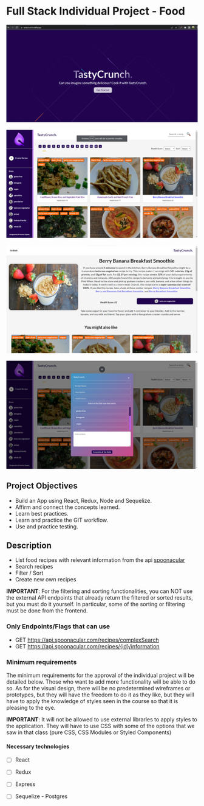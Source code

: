 # Full Stack Individual Project - Food

![ScreenShoot1](https://github.com/Nagarehazh/tastycrunch/blob/master/client/public/assets/screenshot1.png) <br /><br />
![ScreenShoot1](https://github.com/Nagarehazh/tastycrunch/blob/master/client/public/assets/screenshot2.png) <br /><br />
![ScreenShoot1](https://github.com/Nagarehazh/tastycrunch/blob/master/client/public/assets/screenshot3.png) <br /><br />
![ScreenShoot1](https://github.com/Nagarehazh/tastycrunch/blob/master/client/public/assets/screenshot4.png)

## Project Objectives

- Build an App using React, Redux, Node and Sequelize.
- Affirm and connect the concepts learned.
- Learn best practices.
- Learn and practice the GIT workflow.
- Use and practice testing.

## Description

- List food recipes with relevant information from the api [spoonacular](https://spoonacular.com/food-api)
- Search recipes
- Filter / Sort 
- Create new own recipes

__IMPORTANT__: For the filtering and sorting functionalities, you can NOT use the external API endpoints that already return the filtered or sorted results, but you must do it yourself. In particular, some of the sorting or filtering must be done from the frontend.

### Only Endpoints/Flags that can use

- GET <https://api.spoonacular.com/recipes/complexSearch>
- GET <https://api.spoonacular.com/recipes/{id}/information>

### Minimum requirements

The minimum requirements for the approval of the individual project will be detailed below. Those who want to add more functionality will be able to do so. As for the visual design, there will be no predetermined wireframes or prototypes, but they will have the freedom to do it as they like, but they will have to apply the knowledge of styles seen in the course so that it is pleasing to the eye.

__IMPORTANT__: It will not be allowed to use external libraries to apply styles to the application. They will have to use CSS with some of the options that we saw in that class (pure CSS, CSS Modules or Styled Components)

#### Necessary technologies

- [ ] React
- [ ] Redux
- [ ] Express
- [ ] Sequelize - Postgres

